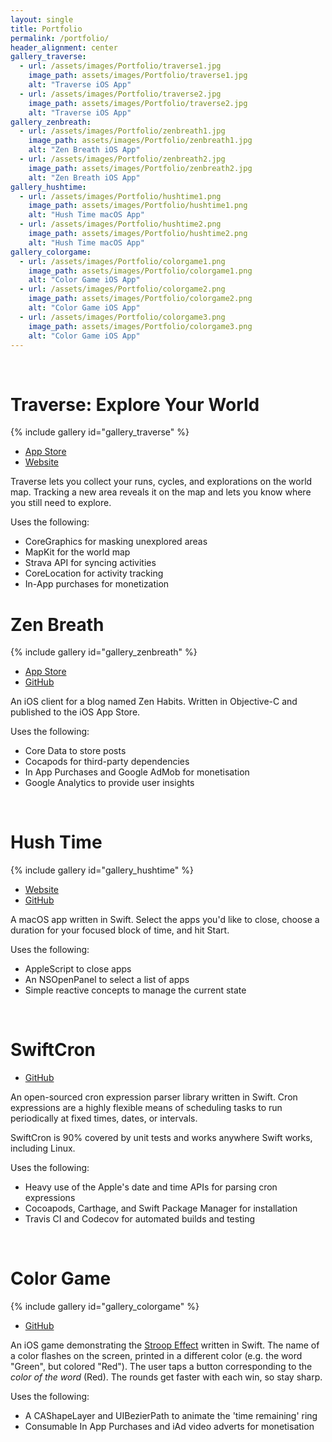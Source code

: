 ```yaml
---
layout: single
title: Portfolio
permalink: /portfolio/
header_alignment: center
gallery_traverse:
  - url: /assets/images/Portfolio/traverse1.jpg
    image_path: assets/images/Portfolio/traverse1.jpg
    alt: "Traverse iOS App"
  - url: /assets/images/Portfolio/traverse2.jpg
    image_path: assets/images/Portfolio/traverse2.jpg
    alt: "Traverse iOS App"
gallery_zenbreath:
  - url: /assets/images/Portfolio/zenbreath1.jpg
    image_path: assets/images/Portfolio/zenbreath1.jpg
    alt: "Zen Breath iOS App"
  - url: /assets/images/Portfolio/zenbreath2.jpg
    image_path: assets/images/Portfolio/zenbreath2.jpg
    alt: "Zen Breath iOS App"
gallery_hushtime:
  - url: /assets/images/Portfolio/hushtime1.png
    image_path: assets/images/Portfolio/hushtime1.png
    alt: "Hush Time macOS App"
  - url: /assets/images/Portfolio/hushtime2.png
    image_path: assets/images/Portfolio/hushtime2.png
    alt: "Hush Time macOS App"
gallery_colorgame:
  - url: /assets/images/Portfolio/colorgame1.png
    image_path: assets/images/Portfolio/colorgame1.png
    alt: "Color Game iOS App"
  - url: /assets/images/Portfolio/colorgame2.png
    image_path: assets/images/Portfolio/colorgame2.png
    alt: "Color Game iOS App"
  - url: /assets/images/Portfolio/colorgame3.png
    image_path: assets/images/Portfolio/colorgame3.png
    alt: "Color Game iOS App"
---
```


<br/>

# Traverse: Explore Your World

{% include gallery id="gallery_traverse" %}

<ul id="menu">
  <li><a href="https://apps.apple.com/us/app/traverse-explore-your-world/id1369515409">App Store</a></li>
  <li><a href="http://www.thecodedself.com/gettraverse/">Website</a></li>
</ul>

Traverse lets you collect your runs, cycles, and explorations on the world map. Tracking a new area reveals it on the map and lets you know where you still need to explore.

Uses the following:
- CoreGraphics for masking unexplored areas
- MapKit for the world map
- Strava API for syncing activities
- CoreLocation for activity tracking
- In-App purchases for monetization

# Zen Breath

{% include gallery id="gallery_zenbreath" %}

<ul id="menu">
  <li><a href="https://itunes.apple.com/us/app/zen-breath/id1071857375?ls=1&mt=8">App Store</a></li>
  <li><a href="https://github.com/TheCodedSelf/zen-habits-reader">GitHub</a></li>
</ul>

An iOS client for a blog named Zen Habits. Written in Objective-C and published to the iOS App Store.

Uses the following:
- Core Data to store posts
- Cocapods for third-party dependencies
- In App Purchases and Google AdMob for monetisation
- Google Analytics to provide user insights

<br/>

# Hush Time

{% include gallery id="gallery_hushtime" %}

<ul id="menu">
  <li><a href="{{ site.url }}/Hush-Time">Website</a></li>
  <li><a href="https://github.com/TheCodedSelf/Hush-Time">GitHub</a></li>
</ul>

A macOS app written in Swift. Select the apps you'd like to close, choose a duration for your focused block of time, and hit Start.

Uses the following:
- AppleScript to close apps
- An NSOpenPanel to select a list of apps
- Simple reactive concepts to manage the current state

<br/>

# SwiftCron

<ul id="menu">
  <li><a href="https://github.com/TheCodedSelf/SwiftCron">GitHub</a></li>
</ul>

An open-sourced cron expression parser library written in Swift. Cron expressions are a highly flexible means of scheduling tasks to run periodically at fixed times, dates, or intervals. 

SwiftCron is 90% covered by unit tests and works anywhere Swift works, including Linux.

Uses the following:
- Heavy use of the Apple's date and time APIs for parsing cron expressions
- Cocoapods, Carthage, and Swift Package Manager for installation
- Travis CI and Codecov for automated builds and testing

<br/>

# Color Game

{% include gallery id="gallery_colorgame" %}

<ul id="menu">
  <li><a href="https://github.com/TheCodedSelf/Color-Game">GitHub</a></li>
</ul>

An iOS game demonstrating the [Stroop Effect](https://en.wikipedia.org/wiki/Stroop_effect) written in Swift. The name of a color flashes on the screen, printed in a different color (e.g. the word "Green", but colored "Red"). The user taps a button corresponding to the *color of the word* (Red). The rounds get faster with each win, so stay sharp.

Uses the following:
- A CAShapeLayer and UIBezierPath to animate the 'time remaining' ring
- Consumable In App Purchases and iAd video adverts for monetisation
